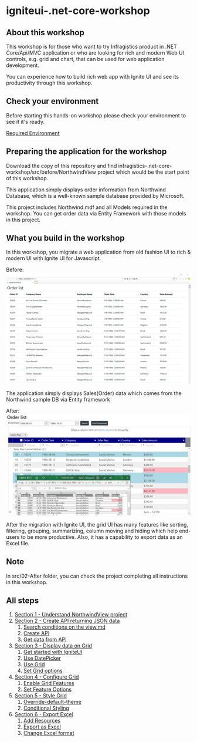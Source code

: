 # igniteui-.net-core-workshop

## About this workshop

This workshop is for those who want to try Infragistics product in .NET Core/Api/MVC application or who are looking for rich and modern Web UI controls, e.g. grid and chart, that can be used for web application development. 

You can experience how to build rich web app with Ignite UI and see its productivity through this workshop.

## Check your environment

Before starting this hands-on workshop please check your environment to see if it's ready.

[Required Environment](docs/00-Environment.md)

## Preparing the application for the workshop

Download the copy of this repository and find infragistics-.net-core-workshop/src/before/NorthwindView project which would be the start point of this workshop.

This application simply displays order information from Northwind Database, which is a well-known sample database provided by Microsoft. 

This project includes Northwind.mdf and all Models required in the workshop. You can get order data via Entity Framework with those models in this project.

## What you build in the workshop

In this workshop, you migrate a web application from old fashion UI to rich & modern UI with Ignite UI for Javascript.

Before:
![](docs/assets/00-00-00.png)

The application simply displays Sales(Order) data which comes from the Northwind sample DB  via Entity framework

After:
![](docs/assets/00-00-01.png)

After the migration with Ignite UI, the grid UI has many features like sorting, filtering, grouping, summarizing, column moving and hiding which help end-users to be more productive. Also, it has a capability to export data as an Excel file.

## Note

In src/02-After folder, you can check the project completing all instructions in this workshop.

## All steps

1. [Section 1 - Understand NorthwindView project](docs/01-Understand-the-current-project/01-00-Understand-NorthwindView-Project.md)
2. [Section 2 - Create API returning JSON data](docs/02-Create-API-Returning-JSON/02-00-Overview-of-Section2.md)
    1. [Search conditions on the view.md](docs/02-Create-API-Returning-JSON/02-01-Search-conditions-on-the-view.md)
    2. [Create API](docs/02-Create-API-Returning-JSON/02-02-Create-API.md)
    3. [Get data from API](docs/02-Create-API-Returning-JSON/02-03-Get-data-from-API.md)
3. [Section 3 - Display data on Grid](docs/03-Display-data-on-Grid/03-00-Overview-of-Section3.md)
    1. [Get started with IgniteUI](docs/03-Display-data-on-Grid/03-01-Get-started-with-IgniteUI.md)
    2. [Use DatePicker](docs/03-Display-data-on-Grid/03-02-Use-DatePicker.md)
    3. [Use Grid](docs/03-Display-data-on-Grid/03-03-Use-Grid.md)
    4. [Set Grid options](docs/03-Display-data-on-Grid/03-04-Set-Grid-options.md)
4. [Section 4 - Configure Grid](docs/04-Configure-Grid/04-00-Overview-of-Section4.md)
    1. [Enable Grid Features](docs/04-Configure-Grid/04-01-Enable-Grid-Features.md)
    2. [Set Feature Options](docs/04-Configure-Grid/04-02-Set-Feature-Options.md)
5. [Section 5 - Style Grid](docs/05-Style-Grid/05-00-Overview-of-Section5.md)
    1. [Override-default-theme](docs/05-Style-Grid/05-01-Override-default-theme.md)
    2. [Conditional Styling](docs/05-Style-Grid/05-02-Conditional-Styling.md)
6. [Section 6 - Export Excel](docs/06-Export-Excel/06-00-Overview-of-Section6.md)
    1. [Add Resources](docs/06-Export-Excel/06-01-Add-Resources.md)
    2. [Export as Excel](docs/06-Export-Excel/06-02-Export-As-Excel.md)
    3. [Change Excel format](docs/06-Export-Excel/06-03-Change-Excel-Format.md)